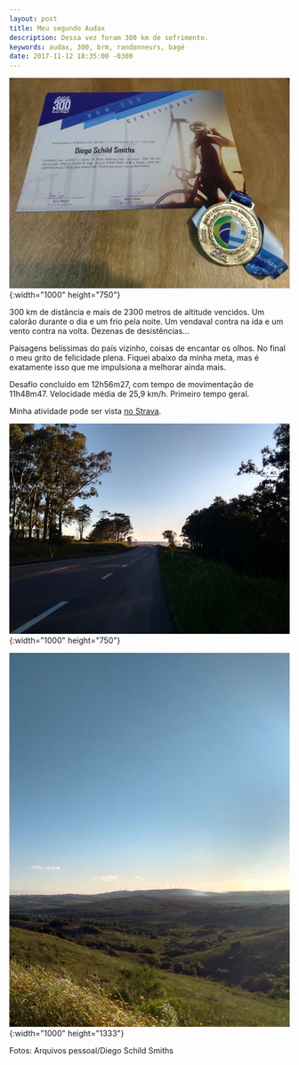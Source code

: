 ```yaml
---
layout: post
title: Meu segundo Audax
description: Dessa vez foram 300 km de sofrimento.
keywords: audax, 300, brm, randonneurs, bagé
date: 2017-11-12 18:35:00 -0300
---
```


![Meu certificado de conclusão do BRM 300.](/assets/images/blog/2017-11-12-meu_segundo_audax/audax-01.webp){:width="1000" height="750"}

300 km de distância e mais de 2300 metros de altitude vencidos. Um calorão durante o dia e um frio pela noite. Um vendaval contra na ida e um vento contra na volta. Dezenas de desistências...

Paisagens belíssimas do país vizinho, coisas de encantar os olhos. No final o meu grito de felicidade plena. Fiquei abaixo da minha meta, mas é exatamente isso que me impulsiona a melhorar ainda mais.

Desafio concluído em 12h56m27, com tempo de movimentação de 11h48m47. Velocidade média de 25,9 km/h. Primeiro tempo geral.

Minha atividade pode ser vista [no Strava](https://www.strava.com/activities/1271431539).

![Foto da paisagem uruguaia.](/assets/images/blog/2017-11-12-meu_segundo_audax/audax-02.webp){:width="1000" height="750"}

![Foto da paisagem uruguaia.](/assets/images/blog/2017-11-12-meu_segundo_audax/audax-03.webp){:width="1000" height="1333"}

Fotos: Arquivos pessoal/Diego Schild Smiths
